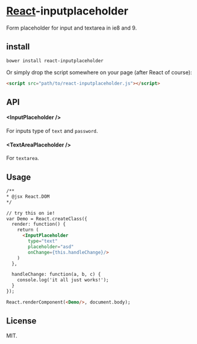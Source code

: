 # [React](http://facebook.github.io/react/)-inputplaceholder

Form placeholder for input and textarea in ie8 and 9.

## install

```sh
bower install react-inputplaceholder
```

Or simply drop the script somewhere on your page (after React of course):

```html
<script src="path/to/react-inputplaceholder.js"></script>
```

## API

#### &lt;InputPlaceholder />
For inputs type of `text` and `password`.

#### &lt;TextAreaPlaceholder />
For `textarea`.

## Usage

```html
/**
* @jsx React.DOM
*/

// try this on ie!
var Demo = React.createClass({
  render: function() {
    return (
      <InputPlaceholder 
        type="text" 
        placeholder="asd" 
        onChange={this.handleChange}/>
    )
  },

  handleChange: function(a, b, c) {
    console.log('it all just works!');
  }
});

React.renderComponent(<Demo/>, document.body);
```

## License

MIT.

